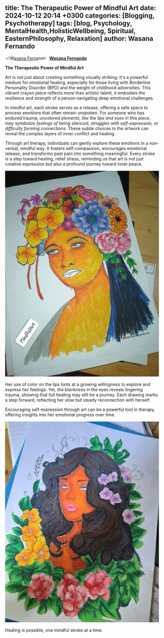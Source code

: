 title: The Therapeutic Power of Mindful Art
date: 2024-10-12 20:14 +0300
categories: [Blogging, Psychotherapy]
tags: [blog, Psychology, MentalHealth,HolisticWellbeing, Spiritual, EasternPhilosophy, Relaxation]
author: Wasana Fernando
---


<div style="display: flex; align-items: center;">
  <a href="https://www.linkedin.com/in/wasana-fernando-37870295/" target="_blank">
    <img src="https://media.licdn.com/dms/image/v2/D4D03AQGqmZMF-iRUqA/profile-displayphoto-shrink_200_200/B4DZZtGoXmGcAY-/0/1745587183368?e=1755734400&v=beta&t=vnDv5XHSj2TDWWcWCZklt1uhS4tbSnotW3C0_AVa1y0" alt="Wasana Fernando" width="50" height="50" style="border-radius: 50%; margin-right: 10px;">
  </a>
  <a href="https://www.linkedin.com/in/wasana-fernando-37870295/" target="_blank" style="font-weight: bold;">Wasana Fernando</a>
</div>


**The Therapeutic Power of Mindful Art**

Art is not just about creating something visually striking; it's a powerful medium for emotional healing, especially for those living with Borderline Personality Disorder (BPD) and the weight of childhood adversities. This vibrant crayon piece reflects more than artistic talent, it embodies the resilience and strength of a person navigating deep emotional challenges.

In mindful art, each stroke serves as a release, offering a safe space to process emotions that often remain unspoken. For someone who has endured trauma, *uncolored elements, like the lips and eyes in this piece, may symbolize feelings of being silenced, struggles with self-expression, or difficulty forming connections.* These subtle choices in the artwork can reveal the complex layers of inner conflict and healing.

Through art therapy, individuals can gently explore these emotions in a non-verbal, mindful way. It fosters self-compassion, encourages emotional release, and transforms past pain into something meaningful. Every stroke is a step toward healing, relief stress, reminding us that art is not just creative expression but also a profound journey toward inner peace.

![Desktop View](assets/11.jpg)

Her use of color on the lips hints at a growing willingness to explore and express her feelings. Yet, the blankness in the eyes reveals lingering trauma, showing that full healing may still be a journey. Each drawing marks a step forward, reflecting her slow but steady reconnection with herself.

Encouraging self-expression through art can be a powerful tool in therapy, offering insights into her emotional progress over time.

![Desktop View](assets/22.jpg)

Healing is possible, one mindful stroke at a time.